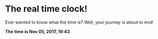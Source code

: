 # The real time clock!

Ever wanted to know what the time is? Well, your journey is about to end!

**The time is Nov 05, 2017, 19:43**